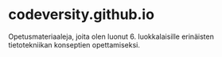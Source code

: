 # codeversity.github.io
Opetusmateriaaleja, joita olen luonut 6. luokkalaisille erinäisten tietotekniikan konseptien opettamiseksi.

